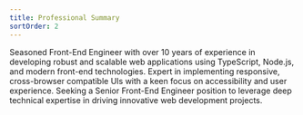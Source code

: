 ```yaml
---
title: Professional Summary
sortOrder: 2
---
```


Seasoned Front-End Engineer with over 10 years of experience in developing robust and scalable 
web applications using TypeScript, Node.js, and modern front-end technologies. Expert in 
implementing responsive, cross-browser compatible UIs with a keen focus on accessibility and 
user experience. Seeking a Senior Front-End Engineer position to leverage deep technical 
expertise in driving innovative web development projects.
